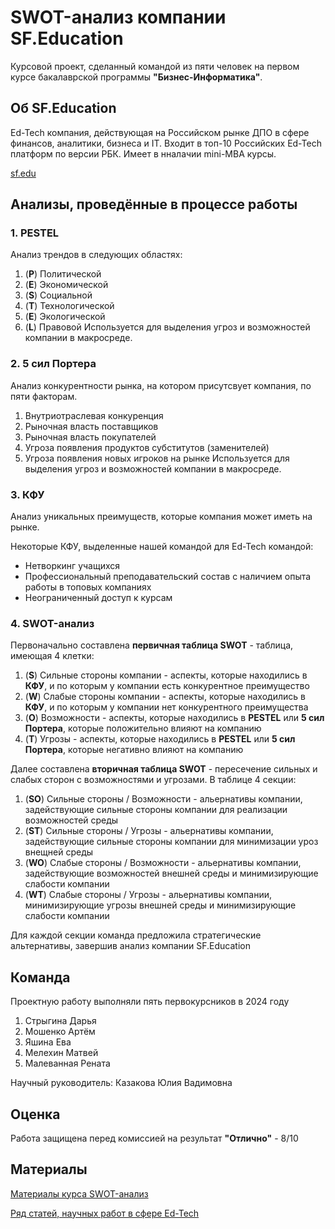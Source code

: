 # SWOT-анализ компании SF.Education
Курсовой проект, сделанный командой из пяти человек на первом курсе бакалаврской программы **"Бизнес-Информатика"**.

## Об SF.Education

Ed-Tech компания, действующая на Российском рынке ДПО в сфере финансов, аналитики, бизнеса и IT. Входит в топ-10 Российских Ed-Tech платформ по версии РБК. Имеет в нналачии mini-MBA курсы.

[sf.edu](https://sf.education/)

## Анализы, проведённые в процессе работы

### 1. PESTEL
Анализ трендов в следующих областях:
1. (**P**) Политической
2. (**E**) Экономической
3. (**S**) Социальной
4. (**T**) Технологической
5. (**E**) Экологической
6. (**L**) Правовой
Используется для выделения угроз и возможностей компании в макросреде.

### 2. 5 сил Портера
Анализ конкурентности рынка, на котором присутсвует компания, по пяти факторам.
1. Внутриотраслевая конкуренция
2. Рыночная власть поставщиков
3. Рыночная власть покупателей
4. Угроза появления продуктов субститутов (заменителей)
5. Угроза появления новых игроков на рынке
Используется для выделения угроз и возможностей компании в макросреде.

### 3. КФУ
Анализ уникальных преимуществ, которые компания может иметь на рынке.

Некоторые КФУ, выделенные нашей командой для Ed-Tech командой:
+ Нетворкинг учащихся
+ Профессиональный преподавательский состав с наличием опыта работы в топовых компаниях
+ Неограниченный доступ к курсам

### 4. SWOT-анализ
Первоначально составлена **первичная таблица SWOT** - таблица, имеющая 4 клетки:
1. (**S**) Сильные стороны компании - аспекты, которые находились в **КФУ**, и по которым у компании есть конкурентное преимущество
2. (**W**) Слабые стороны компании - аспекты, которые находились в **КФУ**, и по которым у компании нет конкурентного преимущества
3. (**O**) Возможности - аспекты, которые находились в **PESTEL** или **5 сил Портера**, которые положительно влияют на компанию
4. (**T**) Угрозы -  аспекты, которые находились в **PESTEL** или **5 сил Портера**, которые негативно влияют на компанию

Далее составлена **вторичная таблица SWOT** - пересечение сильных и слабых сторон с возможностями и угрозами. В таблице 4 секции:
1. (**SO**) Сильные стороны / Возможности - альернативы компании, задействующие сильные стороны компании для реализации возможностей среды
2. (**ST**) Сильные стороны / Угрозы - альернативы компании, задействующие сильные стороны компании для минимизации уроз внещней среды
3. (**WO**) Слабые стороны / Возможности - альернативы компании, задействующие возможностей внешней среды и минимизирующие слабости компании
4. (**WT**) Слабые стороны / Угрозы - альернативы компании, минимизирующие угрозы внешней среды и минимизирующие слабости компании
   
Для каждой секции команда предложила стратегические альтернативы, завершив анализ компании SF.Education


## Команда
Проектную работу выполняли пять первокурсников в 2024 году
1. Стрыгина Дарья
2. Мошенко Артём
3. Яшина Ева
4. Мелехин Матвей
5. Малеванная Рената

Научный руководитель:
Казакова Юлия Вадимовна

## Оценка
Работа защищена перед комиссией на результат **"Отлично"** - 8/10

## Материалы
[Материалы курса SWOT-анализ](https://disk.yandex.ru/d/AJr2062YC4OUfA)

[Ряд статей, научных работ в сфере Ed-Tech](https://disk.yandex.ru/d/Tqwcy8xOpvxfXw)

